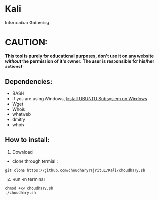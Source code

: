 # Kali
Information Gathering


# CAUTION:
**This tool is purely for educational purposes, don't use it on any website *without* the permission of it's owner.**
**The user is responsible for his/her actions!**

## Dependencies:

  -  BASH
  -  If you are using Windows, [Install UBUNTU Subsystem on Windows](https://docs.microsoft.com/en-us/windows/wsl/install-win10)
  -  Wget
  -  Whois
  -  whatweb
  -  dmitry
  -  whois


## How to install: 
 1. Download
 - clone through termial :
  ``` 
  git clone https://github.com/choudharyrajritu1/Kali/choudhary.sh
  ```
  2. Run
  -in terminal
  ```
  chmod +xw choudhary.sh
  ./choudhary.sh
  ```
